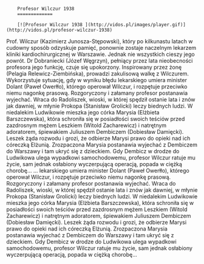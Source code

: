 
        Profesor Wilczur 1938 
        =============
        
        [![Profesor Wilczur 1938 ](http://vidos.pl/images/player.gif)](http://vidos.pl/profesor-wilczur-1938)
        
        
 Prof. Wilczur (Kazimierz Junosza-Stępowski), który po kilkunastu latach w cudowny sposób odzyskuje pamięć, ponownie zostaje naczelnym lekarzem kliniki kardiochirurgicznej w Warszawie. Jednak nie wszystkich cieszy jego powrót. Dr Dobraniecki (Józef Węgrzyn), pełniący przez lata nieobecności profesora jego funkcję, czuje się upokorzony. Inspirowany przez żonę (Pelagia Relewicz-Ziembińska), prowadzi zakulisową walkę z Wilczurem. Wykorzystuje sytuację, gdy w wyniku błędu lekarskiego umiera minister Dolant (Paweł Owerłło), którego operował Wilczur, i rozpętuje przeciwko niemu nagonkę prasową. Rozgoryczony i załamany profesor postanawia wyjechać. Wraca do Radoliszek, wioski, w której spędził ostanie lata i znów jak dawniej, w młynie Prokopa (Stanisław Grolicki) leczy biednych ludzi. W niedalekim Ludwikowie mieszka jego córka Marysia (Elżbieta Barszczewska), która schroniła się w posiadłości swoich teściów przed zazdrosnym mężem Leszkiem (Witold Zacharewicz) i natrętnym adoratorem, śpiewakiem Juliuszem Dembiczem (Dobiesław Damięcki). Leszek żąda rozwodu i grozi, że odbierze Marysi prawo do opieki nad ich córeczką Elżunią. Zrozpaczona Marysia postanawia wyjechać z Dembiczem do Warszawy i tam ukryć się z dzieckiem. Gdy Dembicz w drodze do Ludwikowa ulega wypadkowi samochodowemu, profesor Wilczur ratuje mu życie, sam jednak osłabiony wyczerpującą operacją, popada w ciężką chorobę...   ... lekarskiego umiera minister Dolant (Paweł Owerłło), którego operował Wilczur, i rozpętuje przeciwko niemu nagonkę prasową. Rozgoryczony i załamany profesor postanawia wyjechać. Wraca do Radoliszek, wioski, w której spędził ostanie lata i znów jak dawniej, w młynie Prokopa (Stanisław Grolicki) leczy biednych ludzi. W niedalekim Ludwikowie mieszka jego córka Marysia (Elżbieta Barszczewska), która schroniła się w posiadłości swoich teściów przed zazdrosnym mężem Leszkiem (Witold Zacharewicz) i natrętnym adoratorem, śpiewakiem Juliuszem Dembiczem (Dobiesław Damięcki). Leszek żąda rozwodu i grozi, że odbierze Marysi prawo do opieki nad ich córeczką Elżunią. Zrozpaczona Marysia postanawia wyjechać z Dembiczem do Warszawy i tam ukryć się z dzieckiem. Gdy Dembicz w drodze do Ludwikowa ulega wypadkowi samochodowemu, profesor Wilczur ratuje mu życie, sam jednak osłabiony wyczerpującą operacją, popada w ciężką chorobę...
    